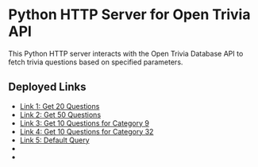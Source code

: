 # Python HTTP Server for Open Trivia API

This Python HTTP server interacts with the Open Trivia Database API to fetch trivia questions based on specified parameters.

## Deployed Links

- [Link 1: Get 20 Questions](https://questions-competition-di0mgycp4-asaads-projects.vercel.app/api/questions.py?amount=20)
- [Link 2: Get 50 Questions](https://questions-competition-di0mgycp4-asaads-projects.vercel.app/api/questions.py?amount=50)
- [Link 3: Get 10 Questions for Category 9](https://questions-competition-di0mgycp4-asaads-projects.vercel.app/api/questions.py?category=9)
- [Link 4: Get 10 Questions for Category 32](https://questions-competition-di0mgycp4-asaads-projects.vercel.app/api/questions.py?category=32)
- [Link 5: Default Query ](https://questions-competition-di0mgycp4-asaads-projects.vercel.app/api/questions.py)
- 
- 





